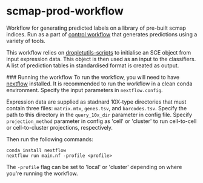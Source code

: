 # scmap-prod-workflow

Workflow for generating predicted labels on a library of pre-built scmap indices. Run as a part of [control workflow](https://github.com/ebi-gene-expression-group/cell-types-prod-control-workflow) that generates predictions using a variety of tools.  

This workflow relies on [dropletutils-scripts](https://github.com/ebi-gene-expression-group/dropletutils-scripts) to initialise an SCE object from input expression data. This object is then used as an input to the classifiers. A list of prediction tables in standardised format is created as output.

### Running the workflow 
To run the workflow, you will need to have [nextflow](https://www.nextflow.io/) installed. It is recommended to run the workflow in a clean conda environment. Specify the input parameters in `nextflow.config`.

Expression data are supplied as stadnard 10X-type directories that must contain three files: `matrix.mtx`, `genes.tsv`, and `barcodes.tsv`. Specify the path to this directory in the `query_10x_dir` parameter in config file. Specify `projection_method` parameter in config as 'cell' or 'cluster' to run cell-to-cell or cell-to-cluster projections, respectively. 

Then run the following commands:

```
conda install nextflow 
nextflow run main.nf -profile <profile> 
```

The `-profile` flag can be set to 'local' or 'cluster' depending on where you're running the workflow.
